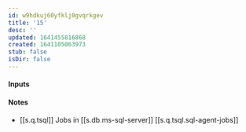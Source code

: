 ```yaml
---
id: w9hdkuj60yfklj0gvqrkgev
title: '15'
desc: ''
updated: 1641455816868
created: 1641105063973
stub: false
isDir: false
---
```



#### Inputs

#### Notes

- [[s.q.tsql]] Jobs in [[s.db.ms-sql-server]] [[s.q.tsql.sql-agent-jobs]]

